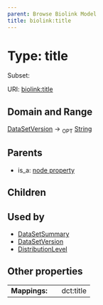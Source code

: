 ```yaml
---
parent: Browse Biolink Model
title: biolink:title
---
```


# Type: title

Subset:




URI: [biolink:title](https://w3id.org/biolink/vocab/title)

## Domain and Range

[DataSetVersion](DataSetVersion.md) ->  <sub>OPT</sub> [String](types/String.md)

## Parents

 *  is_a: [node property](node_property.md)

## Children


## Used by

 * [DataSetSummary](DataSetSummary.md)
 * [DataSetVersion](DataSetVersion.md)
 * [DistributionLevel](DistributionLevel.md)

## Other properties

|  |  |  |
| --- | --- | --- |
| **Mappings:** | | dct:title |

